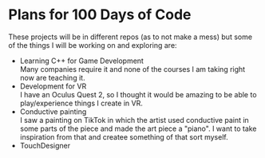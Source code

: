 # Plans for 100 Days of Code
These projects will be in different repos (as to not make a mess) but some of the things I will be working on and exploring are:
* Learning C++ for Game Development 
<br> Many companies require it and none of the courses I am taking right now are teaching it.
* Development for VR
<br> I have an Oculus Quest 2, so I thought it would be amazing to be able to play/experience things I create in VR.
* Conductive painting
<br> I saw a painting on TikTok in which the artist used conductive paint in some parts of the piece and made the art piece a "piano". I want to take inspiration from that and createe something of that sort myself.
* TouchDesigner
